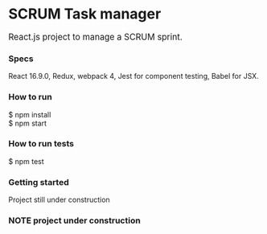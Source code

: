 # SCRUM Task manager
<p style="font-size:1.2em;"> React.js project to manage a SCRUM sprint. <p>

### Specs
 React 16.9.0, Redux, webpack 4, Jest for component testing, Babel for JSX.

### How to run
 $ npm install </br>
 $ npm start

### How to run tests
 $ npm test
 
### Getting started
  Project still under construction

### NOTE project under construction
